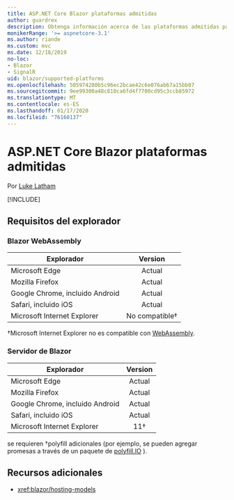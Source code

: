 ```yaml
---
title: ASP.NET Core Blazor plataformas admitidas
author: guardrex
description: Obtenga información acerca de las plataformas admitidas para ASP.NET Core Blazor.
monikerRange: '>= aspnetcore-3.1'
ms.author: riande
ms.custom: mvc
ms.date: 12/18/2019
no-loc:
- Blazor
- SignalR
uid: blazor/supported-platforms
ms.openlocfilehash: 505974280b5c96ec2bcae42c6e076ab67a15bb07
ms.sourcegitcommit: 9ee99300a48c810ca6fd4f7700cd95c3ccb85972
ms.translationtype: MT
ms.contentlocale: es-ES
ms.lasthandoff: 01/17/2020
ms.locfileid: "76160137"
---
```

# <a name="aspnet-core-opno-locblazor-supported-platforms"></a>ASP.NET Core Blazor plataformas admitidas

Por [Luke Latham](https://github.com/guardrex)

[!INCLUDE[](~/includes/blazorwasm-preview-notice.md)]

## <a name="browser-requirements"></a>Requisitos del explorador

### <a name="opno-locblazor-webassembly"></a>Blazor WebAssembly

| Explorador                          | Version               |
| -------------------------------- | :-------------------: |
| Microsoft Edge                   | Actual               |
| Mozilla Firefox                  | Actual               |
| Google Chrome, incluido Android | Actual               |
| Safari, incluido iOS            | Actual               |
| Microsoft Internet Explorer      | No compatible&dagger; |

&dagger;Microsoft Internet Explorer no es compatible con [WebAssembly](https://webassembly.org).

### <a name="opno-locblazor-server"></a>Servidor de Blazor

| Explorador                          | Version    |
| -------------------------------- | :--------: |
| Microsoft Edge                   | Actual    |
| Mozilla Firefox                  | Actual    |
| Google Chrome, incluido Android | Actual    |
| Safari, incluido iOS            | Actual    |
| Microsoft Internet Explorer      | 11&dagger; |

se requieren &dagger;polyfill adicionales (por ejemplo, se pueden agregar promesas a través de un paquete de [polyfill.IO](https://polyfill.io/v3/) ).

## <a name="additional-resources"></a>Recursos adicionales

* <xref:blazor/hosting-models>
